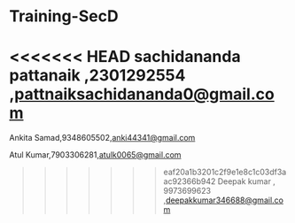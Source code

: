 # Training-SecD
<<<<<<< HEAD
sachidananda pattanaik ,2301292554 ,pattnaiksachidananda0@gmail.com
=======
Ankita Samad,9348605502,anki44341@gmail.com

Atul Kumar,7903306281,atulk0065@gmail.com
>>>>>>> eaf20a1b3201c2f9e1e8c1c03df3aac92366b942
Deepak kumar , 9973699623 ,deepakkumar346688@gmail.com